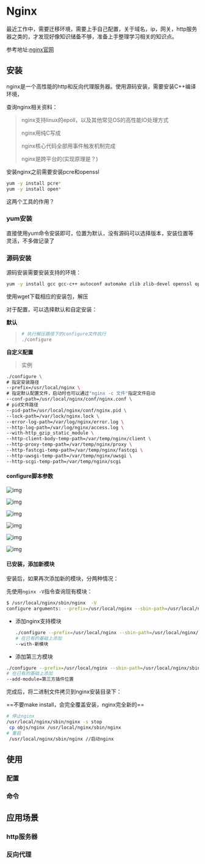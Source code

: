 # Nginx

最近工作中，需要迁移环境，需要上手自己配置，关于域名，ip，网关，http服务器之类的，才发现好像知识储备不够，准备上手整理学习相关的知识点。

参考地址:[nginx官网](https://nginx.org)



## 安装 

nginx是一个高性能的http和反向代理服务器。使用源码安装，需要安装C++编译环境，

查询nginx相关资料：

> nginx支持linux的epoll，以及其他常见OS的高性能IO处理方式
>
> nginx用纯C写成
>
> nginx核心代码全部用事件触发机制完成
>
> nginx是跨平台的(实现原理是？)

安装nginx之前需要安装pcre和openssl

```bash
yum -y install pcre*
yum -y install open*
```

这两个工具的作用？

### yum安装

直接使用yum命令安装即可，位置为默认，没有源码可以选择版本，安装位置等灵活，不多做记录了

### 源码安装

源码安装需要安装支持的环境：

```bash
yum -y install gcc gcc-c++ autoconf automake zlib zlib-devel openssl openssl-devel pcre-devel
```

使用wget下载相应的安装包，解压

对于配置，可以选择默认和自定安装：

**默认**

> ```bash
> # 执行解压路径下的configure文件执行
> ./configure
> ```

**自定义配置**

> 实例

```bash
./configure \
# 指定安装路径
--prefix=/usr/local/nginx \
# 指定默认配置文件，启动时也可以通过"nginx -c 文件"指定文件启动
--conf-path=/usr/local/nginx/conf/nginx.conf \
# pid文件路径
--pid-path=/usr/local/nginx/conf/nginx.pid \
--lock-path=/var/lock/nginx.lock \
--error-log-path=/var/log/nginx/error.log \
--http-log-path=/var/log/nginx/access.log \
--with-http_gzip_static_module \
--http-client-body-temp-path=/var/temp/nginx/client \
--http-proxy-temp-path=/var/temp/nginx/proxy \
--http-fastcgi-temp-path=/var/temp/nginx/fastcgi \
--http-uwsgi-temp-path=/var/temp/nginx/uwsgi \
--http-scgi-temp-path=/var/temp/nginx/scgi

```

#### configure脚本参数

![img](assets/2659012-b58ede22fbad140e.webp)



![img](assets/2659012-b5c739ed54276bb4.webp)

![img](assets/2659012-672465b9cd33cc10.webp)

![img](assets/2659012-ad94786f535718a5.webp)

![img](assets/2659012-716f0b55e04d4eae.webp)

![img](assets/2659012-7841d9aaa717b47e.webp)

#### 已安装，添加新模块

安装后，如果再次添加新的模块，分两种情况：

先使用`nginx -V`指令查询现有模块：

```bash
$ /usr/local/nginx/sbin/nginx  -V
configure arguments: --prefix=/usr/local/nginx --sbin-path=/usr/local/nginx/sbin/nginx --conf-path=/usr/local/nginx/conf/nginx.conf --error-log-path=/var/log/nginx/error.log --http-log-path=/var/log/nginx/access.log --pid-path=/var/run/nginx/nginx.pid --lock-path=/var/lock/nginx.lock --user=nginx --group=nginx --with-http_ssl_module --with-http_stub_status_module --with-http_gzip_static_module --http-client-body-temp-path=/var/tmp/nginx/client/ --http-proxy-temp-path=/var/tmp/nginx/proxy/ --http-fastcgi-temp-path=/var/tmp/nginx/fcgi/ --http-uwsgi-temp-path=/var/tmp/nginx/uwsgi --http-scgi-temp-path=/var/tmp/nginx/scgi --with-pcre

```



* 添加nginx支持模块

  ```bash
  ./configure --prefix=/usr/local/nginx --sbin-path=/usr/local/nginx/sbin/nginx --conf-path=/usr/local/nginx/conf/nginx.conf --error-log-path=/var/log/nginx/error.log --http-log-path=/var/log/nginx/access.log --pid-path=/var/run/nginx/nginx.pid --lock-path=/var/lock/nginx.lock --user=nginx --group=nginx --with-http_ssl_module --with-http_stub_status_module --with-http_gzip_static_module --http-client-body-temp-path=/var/tmp/nginx/client/ --http-proxy-temp-path=/var/tmp/nginx/proxy/ --http-fastcgi-temp-path=/var/tmp/nginx/fcgi/ --http-uwsgi-temp-path=/var/tmp/nginx/uwsgi --http-scgi-temp-path=/var/tmp/nginx/scgi --with-pcre
  # 在已有的基础上添加
  --with-新模块
  ```

  

* 添加第三方模块

```bash
./configure --prefix=/usr/local/nginx --sbin-path=/usr/local/nginx/sbin/nginx --conf-path=/usr/local/nginx/conf/nginx.conf --error-log-path=/var/log/nginx/error.log --http-log-path=/var/log/nginx/access.log --pid-path=/var/run/nginx/nginx.pid --lock-path=/var/lock/nginx.lock --user=nginx --group=nginx --with-http_ssl_module --with-http_stub_status_module --with-http_gzip_static_module --http-client-body-temp-path=/var/tmp/nginx/client/ --http-proxy-temp-path=/var/tmp/nginx/proxy/ --http-fastcgi-temp-path=/var/tmp/nginx/fcgi/ --http-uwsgi-temp-path=/var/tmp/nginx/uwsgi --http-scgi-temp-path=/var/tmp/nginx/scgi --with-pcre
# 在已有的基础上添加
--add-module=第三方插件位置
```

完成后，将二进制文件拷贝到nginx安装目录下：

==不要make install，会完全覆盖安装，nginx完全新的==

```bash
# 停止nginx
/usr/local/nginx/sbin/nginx -s stop
 cp objs/nginx /usr/local/nginx/sbin/nginx
# 重启
 /usr/local/nginx/sbin/nginx //启动nginx
```

## 使用

### 配置

### 命令

## 应用场景

### http服务器

### 反向代理